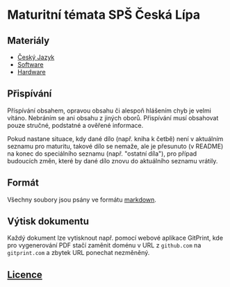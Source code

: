 # Maturitní témata SPŠ Česká Lípa

## Materiály

- [Český Jazyk](cesky-jazyk)
- [Software](software)
- [Hardware](hardware)

## Přispívání

Příspívání obsahem, opravou obsahu či alespoň hlášením chyb je velmi vítáno. Nebráním se ani obsahu z jiných oborů. Přispívání musí obsahovat pouze stručné, podstatné a ověřené informace.

Pokud nastane situace, kdy dané dílo (např. kniha k četbě) není v aktuálním seznamu pro maturitu, takové dílo se nemaže, ale je přesunuto (v README) na konec do speciálního seznamu (např. "ostatní díla"), pro případ budoucích změn, které by dané dílo znovu do aktuálního seznamu vrátily.

## Formát

Všechny soubory jsou psány ve formátu [markdown](https://help.github.com/articles/basic-writing-and-formatting-syntax).

## Výtisk dokumentu

Každý dokument lze vytisknout např. pomocí webové aplikace GitPrint, kde pro vygenerování PDF stačí zaměnit doménu v URL z `github.com` na `gitprint.com` a zbytek URL ponechat nezměněný.

## [Licence](LICENSE)
